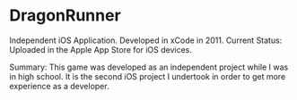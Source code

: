 DragonRunner
============

Independent iOS Application.
Developed in xCode in 2011.
Current Status: Uploaded in the Apple App Store for iOS devices.

Summary: This game was developed as an independent project while I was in high school. It is the second iOS project I undertook in order to get more experience as a developer. 
